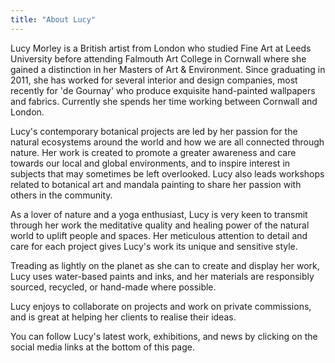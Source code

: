 ```yaml
---
title: "About Lucy"
---
```


Lucy Morley is a British artist from London who studied Fine Art at Leeds University before attending Falmouth Art College in Cornwall where she gained a distinction in her Masters of Art & Environment. Since graduating in 2011, she has worked for several interior and design companies, most recently for 'de Gournay' who produce exquisite hand-painted wallpapers and fabrics. Currently she spends her time working between Cornwall and London.

Lucy's contemporary botanical projects are led by her passion for the natural ecosystems around the world and how we are all connected through nature. Her work is created to promote a greater awareness and care towards our local and global environments, and to inspire interest in subjects that may sometimes be left overlooked. Lucy also leads workshops related to botanical art and mandala painting to share her passion with others in the community.

As a lover of nature and a yoga enthusiast, Lucy is very keen to transmit through her work the meditative quality and healing power of the natural world to uplift people and spaces. Her meticulous attention to detail and care for each project gives Lucy's work its unique and sensitive style.

Treading as lightly on the planet as she can to create and display her work, Lucy uses water-based paints and inks, and her materials are responsibly sourced, recycled, or hand-made where possible.

Lucy enjoys to collaborate on projects and work on private commissions, and is great at helping her clients to realise their ideas.

You can follow Lucy's latest work, exhibitions, and news by clicking on the social media links at the bottom of this page.
